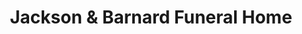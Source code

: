 ---
title: "Jackson & Barnard Funeral Home"
url: /sudbury/jackson-und-barnard-funeral-home/
shop: Bestattungen
---